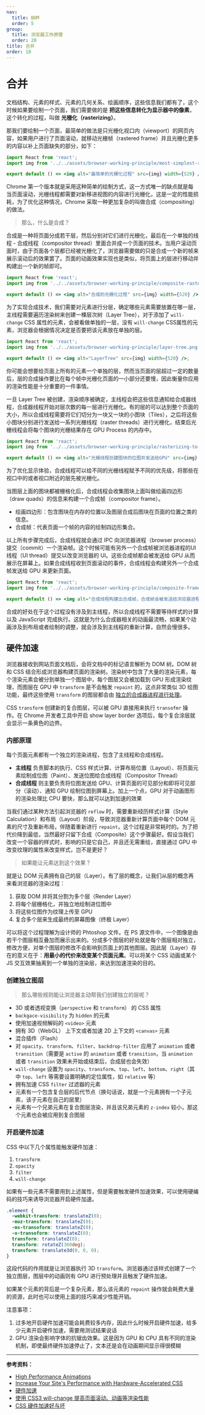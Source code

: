 ```yaml
---
nav:
  title: BOM
  order: 5
group:
  title: 浏览器工作原理
  order: 20
title: 合并
order: 10
---
```


# 合并

文档结构、元素的样式、元素的几何关系、绘画顺序，这些信息我们都有了，这个时候如果要绘制一个页面，我们需要做的是 **把这些信息转化为显示器中的像素**，这个转化的过程，叫做 **光栅化（rasterizing）**。

那我们要绘制一个页面，最简单的做法是只光栅化视口内（viewport）的网页内容，如果用户进行了页面滚动，就移动光栅帧（rastered frame）并且光栅化更多的内容以补上页面缺失的部分，如下：

```jsx | inline
import React from 'react';
import img from '../../assets/browser-working-principle/most-simplest-rasterizing.png';

export default () => <img alt="最简单的光栅化过程" src={img} width={520} />;
```

Chrome 第一个版本就是采用这种简单的绘制方式，这一方式唯一的缺点就是每当页面滚动，光栅线程都需要对新移进视图的内容进行光栅化，这是一定的性能损耗，为了优化这种情况，Chrome 采取一种更加复杂的叫做合成（compositing）的做法。

> 那么，什么是合成？

合成是一种将页面分成若干层，然后分别对它们进行光栅化，最后在一个单独的线程 - 合成线程（compositor thread）里面合并成一个页面的技术。当用户滚动页面时，由于页面各个层都已经被光栅化了，浏览器需要做的只是合成一个新的帧来展示滚动后的效果罢了。页面的动画效果实现也是类似，将页面上的层进行移动并构建出一个新的帧即可。

```jsx | inline
import React from 'react';
import img from '../../assets/browser-working-principle/composite-rasterizing.png';

export default () => <img alt="合成的光栅化过程" src={img} width={520} />;
```

为了实现合成技术，我们需要对元素进行分层，确定哪些元素需要放置在哪一层，主线程需要遍历渲染树来创建一棵层次树（Layer Tree），对于添加了 `will-change` CSS 属性的元素，会被看做单独的一层，没有 `will-change` CSS属性的元素，浏览器会根据情况决定是否要把该元素放在单独的层。

```jsx | inline
import React from 'react';
import img from '../../assets/browser-working-principle/layer-tree.png';

export default () => <img alt="LayerTree" src={img} width={520} />;
```

你可能会想要给页面上所有的元素一个单独的层，然而当页面的层超过一定的数量后，层的合成操作要比在每个帧中光栅化页面的一小部分还要慢，因此衡量你应用的渲染性能是十分重要的一件事情。

一旦 Layer Tree 被创建，渲染顺序被确定，主线程会把这些信息通知给合成器线程，合成器线程开始对层次数的每一层进行光栅化。有的层的可以达到整个页面的大小，所以合成线程需要将它们切分为一块又一块的小图块（Tiles），之后将这些小图块分别进行发送给一系列光栅线程（raster threads）进行光栅化，结束后光栅线程会将每个图块的光栅结果存在 GPU Process 的内存中。

```jsx | inline
import React from 'react';
import img from '../../assets/browser-working-principle/rasterizing-to-send-gpu.png';

export default () => <img alt="光栅线程创建图块的位图并发送给GPU" src={img} width={520} />;
```

为了优化显示体验，合成线程可以给不同的光栅线程赋予不同的优先级，将那些在视口中的或者视口附近的层先被光栅化。

当图层上面的图块都被栅格化后，合成线程会收集图块上面叫做绘画四边形（draw quads）的信息来构建一个合成帧（compositor frame）。

- 绘画四边形：包含图块在内存的位置以及图层合成后图块在页面的位置之类的信息。
- 合成帧：代表页面一个帧的内容的绘制四边形集合。

以上所有步骤完成后，合成线程就会通过 IPC 向浏览器进程（browser process）提交（commit）一个渲染帧。这个时候可能有另外一个合成帧被浏览器进程的UI线程（UI thread）提交以改变浏览器的 UI。这些合成帧都会被发送给 GPU 从而展示在屏幕上。如果合成线程收到页面滚动的事件，合成线程会构建另外一个合成帧发送给 GPU 来更新页面。

```jsx | inline
import React from 'react';
import img from '../../assets/browser-working-principle/composite-frame.png';

export default () => <img alt="合成线程构建出合成帧，合成帧会被发送给浏览器进程然后再发送给GPU" src={img} width={520} />;
```

合成的好处在于这个过程没有涉及到主线程，所以合成线程不需要等待样式的计算以及 JavaScript 完成执行。这就是为什么合成器相关的动画最流畅，如果某个动画涉及到布局或者绘制的调整，就会涉及到主线程的重新计算，自然会慢很多。

## 硬件加速

浏览器接收到网站页面文档后，会将文档中的标记语言解析为 DOM 树。DOM 树和 CSS 结合形成浏览器构建页面的渲染树。渲染树中包含了大量的渲染元素，每个渲染元素会被分到单独一个图层中，每个图层又会被加载到 GPU 形成渲染纹理，而图层在 GPU 中 `transform` 是不会触发 `repaint` 的，这点非常类似 3D 绘图功能，最终这些使用 `transform` 的图层都会由 [独立的合成器进程进行处理](https://www.chromium.org/developers/design-documents/gpu-accelerated-compositing-in-chrome)。

CSS `transform` 创建新的复合图层，可以被 GPU 直接用来执行 `transofmr` 操作。在 Chrome 开发者工具中开启 show layer border 选项后，每个复合涂层就会显示一条黄色的边界。

### 内部原理

每个页面元素都有一个独立的渲染进程，包含了主线程和合成线程。

- **主线程** 负责脚本的执行、CSS 样式计算、计算布局位置（Layout）、将页面元素绘制成位图（Paint）、发送位图给合成线程（Compositor Thread）
- **合成线程** 则主要负责将位图发送给 GPU、计算页面的可见部分和即将可见部分（滚动）、通知 GPU 绘制位图到屏幕上。加上一个点，GPU 对于动画图形的渲染处理比 CPU 要快，那么就可以达到加速的效果

当我们通过某种方法引起浏览器的 `reflow` 时，需要重新经历样式计算（Style Calculation）和布局（Layout）阶段，导致浏览器重新计算页面中每个 DOM 元素的尺寸及重新布局，伴随着重新进行 `repaint`，这个过程是非常耗时的。为了把代价降到最低，当然最好只留下合成（Composite）这个步骤最好。假设当我们改变一个容器的样式时，影响的只是它自己，并且还无需重绘，直接通过 GPU 中改变纹理的属性来改变样式，岂不是更好？

> 如果能让元素达到这个效果？

就是让 DOM 元素拥有自己的层（Layer）。有了层的概念，让我们从层的概念再来看浏览器的渲染过程：

1. 获取 DOM 并将其分割为多个层（Render Layer）
2. 将每个层栅格化，并独立地绘制进位图中
3. 将这些位图作为纹理上传至 GPU
4. 复合多个层来生成最终的屏幕图像（终极 Layer）

可以将这个过程理解为设计师的 Phtoshop 文件。在 PS 源文件中，一个图像是由若干个图层相互叠加而展示出来的。分成多个图层的好处就是每个图层相对独立，修改方便，对单个图层的修改不会影响到页面上的其他图层。因此层（Layer）存在的意义在于：**用最小的代价来改变某个页面元素**。可以将某个 CSS 动画或某个 JS 交互效果抽离到一个单独的渲染层，来达到加速渲染的目的。

### 创建独立图层

> 那么哪些规则能让浏览器主动帮我们创建独立的层呢？

- 3D 或者透视变换（`perspective` 和 `transform`） 的 CSS 属性
- `backgace-visibility` 为 `hidden` 的元素
- 使用加速视频解码的 `<video>` 元素
- 拥有 3D（WebGL） 上下文或者加速 2D 上下文的 `<canvas>` 元素
- 混合插件（Flash）
- 对 `opacity`、`transform`、`filter`、`backdrop-filter` 应用了 `animation` 或者 `transition`（需要是 `active` 的 `animation` 或者 `transition`，当 `animation` 或者 `transition` 效果未开始或结束后，合成层也会失效）
- `will-change` 设置为 `opacity`、`transform`、`top`、`left`、`bottom`、`right`（其中 `top`、`left` 等需要设置明确的定位属性，如 `relative` 等）
- 拥有加速 CSS `filter` 过滤器的元素
- 元素有一个包含复合层的后代节点（换句话说，就是一个元素拥有一个子元素，该子元素在自己的层里）
- 元素有一个兄弟元素在复合图层渲染，并且该兄弟元素的 `z-index` 较小，那这个元素也会被应用到复合图层

### 开启硬件加速

CSS 中以下几个属性能触发硬件加速：

1. `transform`
2. `opacity`
3. `filter`
4. `will-change`

如果有一些元素不需要用到上述属性，但是需要触发硬件加速效果，可以使用硬编码的技巧来诱导浏览器开启硬件加速。

```css
.element {
  -webkit-transform: translateZ(0);
  -moz-transform: translateZ(0);
  -ms-transoform: translateZ(0);
  -o-transoform: translateZ(0);
  transform: translateZ(0);
  transform: rotateZ(360deg);
  transform: translate3d(0, 0, 0);
}
```

这段代码的作用就是让浏览器执行 3D `transform`。浏览器通过该样式创建了一个独立图层，图层中的动画则有 GPU 进行预处理并且触发了硬件加速。

如果某个元素的背后是一个复杂元素，那么该元素的 `repaint` 操作就会耗费大量的资源，此时也可以使用上面的技巧来减少性能开销。

注意事项：

1. 过多地开启硬件加速可能会耗费较多内存，因此什么时候开启硬件加速，给多少元素开启硬件加速，需要用测试结果说话
2. GPU 渲染会影响字体的抗锯齿效果。这是因为 GPU 和 CPU 具有不同的渲染机制，即使最终硬件加速停止了，文本还是会在动画期间显示得很模糊

---

**参考资料：**

- [High Performance Animations](https://www.html5rocks.com/en/tutorials/speed/high-performance-animations/)
- [Increase Your Site's Performance with Hardware-Accelerated CSS](https://blog.teamtreehouse.com/increase-your-sites-performance-with-hardware-accelerated-css)
- [硬件加速](https://segmentfault.com/a/1190000013869580)
- [使用 CSS3 will-change 提高页面滚动、动画等渲染性能](https://www.zhangxinxu.com/wordpress/2015/11/css3-will-change-improve-paint/)
- [CSS 硬件加速好与坏](https://efe.baidu.com/blog/hardware-accelerated-css-the-nice-vs-the-naughty/)